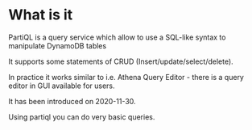 # What is it
PartiQL is a query service which allow to use a SQL-like syntax to manipulate DynamoDB tables

It supports some statements of CRUD (Insert/update/select/delete).

In practice it works similar to i.e. Athena Query Editor - there is a query editor in GUI available for users.

It has been introduced on 2020-11-30.

Using partiql you can do very basic queries.